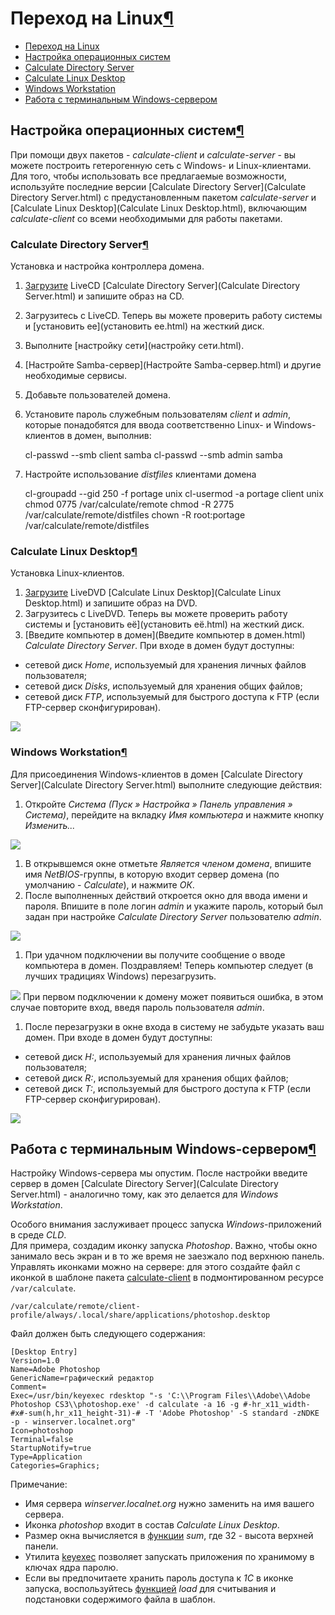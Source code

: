 # Переход на Linux[¶](#Переход-на-Linux)

* [Переход на Linux](#Переход-на-Linux)
* [Настройка операционных систем](#Настройка-операционных-систем)
* [Calculate Directory Server](#Calculate-Directory-Server)
* [Calculate Linux Desktop](#Calculate-Linux-Desktop)
* [Windows Workstation](#Windows-Workstation)
* [Работа с терминальным Windows-сервером](#Работа-с-терминальным-Windows-сервером)

## Настройка операционных систем[¶](#Настройка-операционных-систем)

При помощи двух пакетов - _calculate-client_ и _calculate-server_ - вы можете построить гетерогенную сеть с Windows- и Linux-клиентами. Для того, чтобы использовать все предлагаемые возможности, используйте последние версии [Calculate Directory Server](Calculate Directory Server.html) с предустановленным пакетом _calculate-server_ и [Calculate Linux Desktop](Calculate Linux Desktop.html), включающим _calculate-client_ со всеми необходимыми для работы пакетами.

### Calculate Directory Server[¶](#Calculate-Directory-Server)
Установка и настройка контроллера домена.

1. [Загрузите](Загрузите.html) LiveCD [Calculate Directory Server](Calculate Directory Server.html) и запишите образ на CD.
2. Загрузитесь с LiveCD. Теперь вы можете проверить работу системы и [установить ее](установить ее.html) на жесткий диск.
3. Выполните [настройку сети](настройку сети.html).
4. [Настройте Samba-сервер](Настройте Samba-сервер.html) и другие необходимые сервисы.
5. Добавьте пользователей домена.
6. Установите пароль служебным пользователям _client_ и _admin_, которые понадобятся для ввода соответственно Linux- и Windows- клиентов в домен, выполнив:  

    
    cl-passwd --smb client samba
    cl-passwd --smb admin  samba
    

7. Настройте использование _distfiles_ клиентами домена  

    
    cl-groupadd --gid 250 -f portage unix
    cl-usermod -a portage client unix
    chmod 0775 /var/calculate/remote
    chmod -R 2775 /var/calculate/remote/distfiles
    chown -R root:portage /var/calculate/remote/distfiles
    

### Calculate Linux Desktop[¶](#Calculate-Linux-Desktop)
Установка Linux-клиентов.

1. [Загрузите](Загрузите.html) LiveDVD [Calculate Linux Desktop](Calculate Linux Desktop.html) и запишите образ на DVD.
2. Загрузитесь с LiveDVD. Теперь вы можете проверить работу системы и [установить её](установить её.html) на жесткий диск.
3. [Введите компьютер в домен](Введите компьютер в домен.html) _Calculate Directory Server_.
При входе в домен будут доступны:

* сетевой диск _Home_, используемый для хранения личных файлов пользователя;
* сетевой диск _Disks_, используемый для хранения общих файлов;
* сетевой диск _FTP_, используемый для быстрого доступа к FTP (если FTP-сервер сконфигурирован).

![](/attachments/download/103)

### Windows Workstation[¶](#Windows-Workstation)
Для присоединения Windows-клиентов в домен [Calculate Directory Server](Calculate Directory Server.html) выполните следующие действия:

1. Откройте _Система (Пуск » Настройка » Панель управления » Система)_, перейдите на вкладку _Имя компьютера_ и нажмите кнопку _Изменить..._

![](/attachments/download/102)

1. В открывшемся окне отметьте _Является членом домена_, впишите имя _NetBIOS_-группы, в которую входит сервер домена (по умолчанию - _Calculate_), и нажмите _ОК_.
2. После выполненных действий откроется окно для ввода имени и пароля. Впишите в поле логин _admin_ и укажите пароль, который был задан при настройке _Calculate Directory Server_ пользователю _admin_.

![](/attachments/download/104)

1. При удачном подключении вы получите сообщение о вводе компьютера в домен. Поздравляем! Теперь компьютер следует (в лучших традициях Windows) перезагрузить.

![](/attachments/download/106)
При первом подключении к домену может появиться ошибка, в этом случае повторите вход, введя пароль пользователя _admin_.

1. После перезагрузки в окне входа в систему не забудьте указать ваш домен.
При входе в домен будут доступны:

* сетевой диск _H:_, используемый для хранения личных файлов пользователя;
* сетевой диск _R:_, используемый для хранения общих файлов;
* сетевой диск _T:_, используемый для быстрого доступа к FTP (если FTP-сервер сконфигурирован).

![](/attachments/download/105)

## Работа с терминальным Windows-сервером[¶](#Работа-с-терминальным-Windows-сервером)

Настройку Windows-сервера мы опустим. После настройки введите сервер в домен [Calculate Directory Server](Calculate Directory Server.html) - аналогично тому, как это делается для _Windows Workstation_.

Особого внимания заслуживает процесс запуска _Windows_-приложений в среде _CLD_.  
Для примера, создадим иконку запуска _Photoshop_. Важно, чтобы окно занимало весь экран и в то же время не заезжало под верхнюю панель.  
Управлять иконками можно на сервере: для этого создайте файл с иконкой в шаблоне пакета [calculate-client](calculate-client.html) в подмонтированном ресурсе `/var/calculate`.  

    
    /var/calculate/remote/client-profile/always/.local/share/applications/photoshop.desktop
    

Файл должен быть следующего содержания:  

    
    [Desktop Entry]
    Version=1.0
    Name=Adobe Photoshop
    GenericName=графический редактор
    Comment=
    Exec=/usr/bin/keyexec rdesktop "-s 'C:\\Program Files\\Adobe\\Adobe Photoshop CS3\\photoshop.exe' -d calculate -a 16 -g #-hr_x11_width-#x#-sum(h,hr_x11_height-31)-# -T 'Adobe Photoshop' -S standard -zNDKE -p - winserver.localnet.org" 
    Icon=photoshop
    Terminal=false
    StartupNotify=true
    Type=Application
    Categories=Graphics;
    

Примечание:

* Имя сервера _winserver.localnet.org_ нужно заменить на имя вашего сервера.
* Иконка _photoshop_ входит в состав _Calculate Linux Desktop_.
* Размер окна вычисляется в [функции](функции.html) _sum_, где 32 - высота верхней панели.
* Утилита [keyexec](.html) позволяет запускать приложения по хранимому в ключах ядра паролю.
* Если вы предпочитаете хранить пароль доступа к _1С_ в иконке запуска, воспользуйтесь [функцией](функцией.html) _load_ для считывания и подстановки содержимого файла в шаблон.